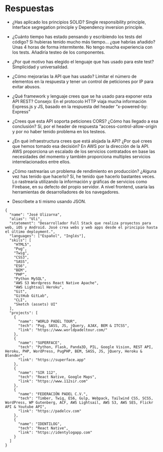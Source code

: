 # Respuestas

- ¿Has aplicado los principios SOLID?
  Single responsibility principle, Interface segregation principle y Dependency inversion principle.

- ¿Cuánto tiempo has estado pensando y escribiendo los tests del código? Si hubieras tenido mucho más tiempo... ¿que habrías añadido?
  Unas 4 horas de forma intermitente. No tengo mucha experiencia con los tests. Añadiría testeo de los componentes.

- ¿Por qué motivo has elegido el lenguaje que has usado para este test?
  Simplicidad y universalidad.

- ¿Cómo mejorarías la API que has usado?
  Limitar el número de elementos en la respuesta y tener un control de peticiones por IP para evitar abusos.

- ¿Qué framework y lenguaje crees que se ha usado para exponer esta API REST? Consejo: En el protocolo HTTP viaja mucha información
  Express.js y JS, basado en la respuesta del header “x-powered-by: Express”

- ¿Crees que esta API soporta peticiones CORS? ¿Cómo has llegado a esa conclusión?
  Sí, por el header de respuesta “access-control-allow-origin y por no haber tenido problema en los testeos.

- ¿En qué infraestructura crees que está alojada la API? ¿Por qué crees que hemos tomado esa decisión?
  En AWS por la dirección de la API. AWS proporciona un escalado de los servicios contratados en base las necesidades del momento y también proporciona multiples servicios interrelacionados entre ellos.

- ¿Cómo rastrearías un problema de rendimiento en producción? ¿Alguna vez has tenido que hacerlo?
  Sí, he tenido que hacerlo bastantes veces. Lo rastrearía utilizando la información y gráficas de servicios como Firebase, en su defecto del propio servidor. A nivel frontend, usaría las herramientas de desarrolladores de los navegadores.

- Descríbete a ti mismo usando JSON.

```
{
  "name": "José Ulizarna",
  "alias": "Uli",
  "statement": "Desarrollador Full Stack que realiza proyectos para web, iOS y Android. José crea webs y web apps desde el principio hasta el último deployment.",
  "languages": ["Español", "Inglés"],
  "skils": [
    "HTML5",
    "Pug",
    "Twig",
    "CSS3",
    "SASS",
    "ES6",
    "BEM",
    "PHP",
    "Python MySQL",
    "AWS S3 Wordpress React Native Apache",
    "AWS Lightsail Heroku",
    "Git",
    "GitHub GitLab",
    "CLI",
    "Sketch (assets) UI"
  ],
  "projects": [
    {
      "name": "WORLD PADEL TOUR",
      "tech": "Pug, SASS, JS, jQuery, AJAX, BEM & ITCSS",
      "link": "https://www.worldpadeltour.com/"
    },
    {
      "name": "SUPERFACE",
      "tech": "Python, Flask, Panda3D, PIL, Google Vision, REST API, Heroku, PHP, WordPress, PugPHP, BEM, SASS, JS, jQuery, Heroku & Blender",
      "link": "https://superface.app"
    },
    {
      "name": "SIR 112",
      "tech": "React Native, Google Maps",
      "link": "https://www.112sir.com"
    },
    {
      "name": "FEDERACIÓN PADEL C.V.",
      "tech": "Timber, Twig, ES6, Gulp, Webpack, Tailwind CSS, SCSS, WordPress, WP Gutenberg, ACF, AWS Lightsail, AWS S3, AWS SES, Flickr API & Youtube API",
      "link": "https://padelcv.com"
    },
    {
      "name": "IDENTILOG",
      "tech": "React Native",
      "link": "https://identylogapp.com"
    }
  ]
}

```
